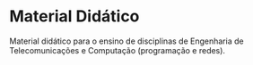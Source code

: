 # Material Didático

Material didático para o ensino de disciplinas de Engenharia de Telecomunicações e Computação (programação e redes).

